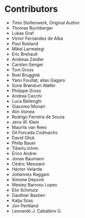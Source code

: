 # Contributors

<!--
Note:
Place names and roles of the people who contribute to this package in
this file, one to a line, like so:
-->

- Timo Stollenwerk, Original Author
- Thomas Buchberger
- Lukas Graf
- Víctor Fernández de Alba
- Paul Roeland
- Mikel Larreategi
- Eric Brehault
- Andreas Zeidler
- Carsten Senger
- Tom Gross
- Roel Bruggink
- Yann Fouillat, alias Gagaro
- Sune Brøndum Wøller
- Philippe Gross
- Andrea Cecchi
- Luca Bellenghi
- Giacomo Monari
- Alin Voinea
- Rodrigo Ferreira de Souza
- Jens W. Klein
- Maurits van Rees
- Gil Forcada Codinachs
- David Glick
- Philip Bauer
- Tiberiu Ichim
- Érico Andrei
- Jonas Baumann
- Cédric Messiant
- Héctor Velarde
- Johannes Raggam
- Simone Deponti
- Wesley Barroso Lopes
- Elio Schmutz
- Gauthier Bastien
- Katja Süss
- Jon Pentland
- Leonardo J. Caballero G.
